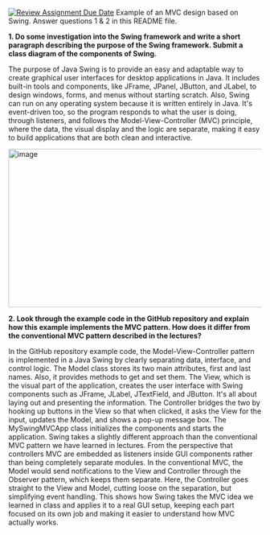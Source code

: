 [![Review Assignment Due Date](https://classroom.github.com/assets/deadline-readme-button-22041afd0340ce965d47ae6ef1cefeee28c7c493a6346c4f15d667ab976d596c.svg)](https://classroom.github.com/a/57HVEcop)
Example of an MVC design based on Swing. Answer questions 1 & 2 in this README file.

**1. Do some investigation into the Swing framework and write a short paragraph describing the
purpose of the Swing framework. Submit a class diagram of the components of Swing.**

The purpose of Java Swing is to provide an easy and adaptable way to create graphical user interfaces for desktop applications in Java. It includes built-in tools and components, like JFrame, JPanel, JButton, and JLabel, to design windows, forms, and menus without starting scratch. Also, Swing can run on any operating system because it is written entirely in Java. It's event-driven too, so the program responds to what the user is doing, through listeners, and follows the Model-View-Controller (MVC) principle, where the data, the visual display and the logic are separate, making it easy to build applications that are both clean and interactive.

<img width="624" height="315" alt="image" src="https://github.com/user-attachments/assets/94a9d009-5c24-46ea-b07a-dd937d0dff03" />


**2. Look through the example code in the GitHub repository and explain how this example
implements the MVC pattern. How does it differ from the conventional MVC pattern
described in the lectures?**

In the GitHub repository example code, the Model-View-Controller pattern is implemented in a Java Swing by clearly separating data, interface, and control logic. The Model class stores its two main attributes, first and last names. Also, it provides methods to get and set them. 
The View, which is the visual part of the application, creates the user interface with Swing components such as JFrame, JLabel, JTextField, and JButton. It's all about laying out and presenting the information.
The Controller bridges the two by hooking up buttons in the View so that when clicked, it asks the View for the input, updates the Model, and shows a pop-up message box. The MySwingMVCApp class initializes the components and starts the application. 
Swing takes a slightly different approach than the conventional MVC pattern we have learned in lectures. From the perspective that controllers MVC are embedded as listeners inside GUI components rather than being completely separate modules. In the conventional MVC, the Model would send notifications to the View and Controller through the Observer pattern, which keeps them separate. Here, the Controller goes straight to the View and Model, cutting loose on the separation, but simplifying event handling. This shows how Swing takes the MVC idea we learned in class and applies it to a real GUI setup, keeping each part focused on its own job and making it easier to understand how MVC actually works.

